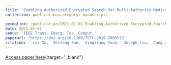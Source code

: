 ```yaml
---
title: "Enabling Authorized Encrypted Search for Multi-Authority Medical Databases"
collection: publicationscategory: manuscripts

permalink: /publication/2021-01-01-Enabling-Authorized-Encrypted-Search-for-Multi-Authority-Medical-Databases
date: 2021-01-01
venue: 'IEEE Trans. Emerg. Top. Comput.'
paperurl: 'https://doi.org/10.1109/TETC.2019.2905572'
citation: ' Lei Xu,  Shifeng Sun,  Xingliang Yuan,  Joseph Liu,  Cong Zuo,  Chungen Xu, &quot;Enabling Authorized Encrypted Search for Multi-Authority Medical Databases.&quot; IEEE Trans. Emerg. Top. Comput., 2021.'
---
```

[Access paper here](https://doi.org/10.1109/TETC.2019.2905572){:target="_blank"}
